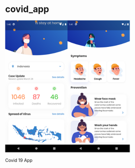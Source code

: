 # covid_app

<img src="https://github.com/tonyhart7/covid_app/blob/main/covidapp1.png" alt="drawing" width="200"/><img src="https://github.com/tonyhart7/covid_app/blob/main/covidapp2.png" alt="drawing" width="200"/>


Covid 19 App 

